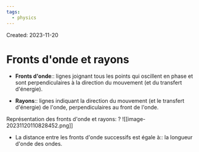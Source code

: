 ```yaml
---
tags:
  - physics
---
```

Created: 2023-11-20

# Fronts d'onde et rayons
- **Fronts d'onde**:: lignes joignant tous les points qui oscillent en phase et sont perpendiculaires à la direction du mouvement (et du transfert d'énergie).
<!--SR:!2023-11-21,1,230-->
- **Rayons**:: lignes indiquant la direction du mouvement (et le transfert d'énergie) de l'onde, perpendiculaires au front de l'onde.
<!--SR:!2023-11-21,1,224-->

Représentation des fronts d'onde et rayons:
?
![[image-20231120110828452.png]]
<!--SR:!2023-11-21,1,228-->

- La distance entre les fronts d'onde successifs est égale à:: la longueur d'onde des ondes.
<!--SR:!2023-11-21,1,228-->


